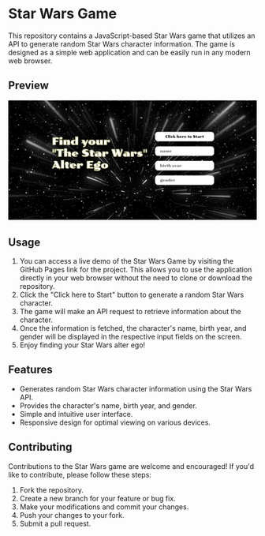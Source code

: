 # Star Wars Game
This repository contains a JavaScript-based Star Wars game that utilizes an API to generate random Star Wars character information. The game is designed as a simple web application and can be easily run in any modern web browser.

## Preview
![Solution](desktop_preview.jpg)

## Usage
1. You can access a live demo of the  Star Wars Game by visiting the GitHub Pages link for the project. This allows you to use the application directly in your web browser without the need to clone or download the repository.
2. Click the "Click here to Start" button to generate a random Star Wars character.
3. The game will make an API request to retrieve information about the character.
4. Once the information is fetched, the character's name, birth year, and gender will be displayed in the respective input fields on the screen.
5. Enjoy finding your Star Wars alter ego!

## Features
- Generates random Star Wars character information using the Star Wars API.
- Provides the character's name, birth year, and gender.
- Simple and intuitive user interface.
- Responsive design for optimal viewing on various devices.

## Contributing
Contributions to the Star Wars game are welcome and encouraged! If you'd like to contribute, please follow these steps:

1. Fork the repository.
2. Create a new branch for your feature or bug fix.
3. Make your modifications and commit your changes.
4. Push your changes to your fork.
5. Submit a pull request.
